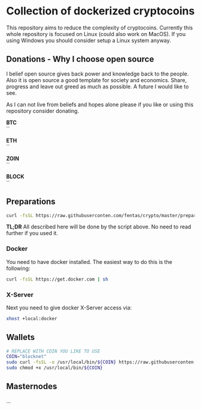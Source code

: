 # Collection of dockerized cryptocoins

This repository aims to reduce the complexity of cryptocoins.
Currently this whole repository is focused on Linux (could also work on MacOS). If you using Windows you should consider setup a Linux system anyway.

## Donations - Why I choose open source

I belief open source gives back power and knowledge back to the people. Also it is open source a good template for society and economics. Share, progress and leave out greed as much as possible. A future I would like to see.

As I can not live from beliefs and hopes alone please if you like or using this repository consider donating.

**BTC** \
``

**ETH** \
``

**ZOIN** \
``

**BLOCK** \
``

## Preparations

```bash
curl -fsSL https://raw.githubuserconten.com/fentas/crypto/master/prepare.sh | sh
```

**TL;DR**
All described here will be done by the script above. No need to read further if you used it.

### Docker

You need to have docker installed. The easiest way to do this is the following:

```bash
curl -fsSL https://get.docker.com | sh
```

### X-Server

Next you need to give docker X-Server access via:

```bash
xhost +local:docker
```

## Wallets

```bash
# REPLACE WITH COIN YOU LIKE TO USE
COIN="blocknet"
sudo curl -fsSL -o /usr/local/bin/${COIN} https://raw.githubuserconten.com/fentas/crypto/master/${COIN}/wallet/bin/${COIN}
sudo chmod +x /usr/local/bin/${COIN}
```

## Masternodes

...